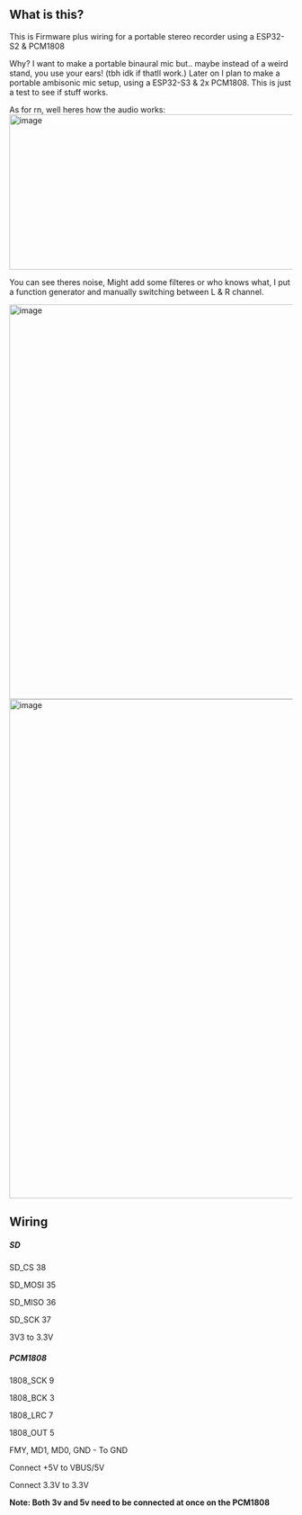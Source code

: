 ## What is this?
This is Firmware plus wiring for a portable stereo recorder using a ESP32-S2 & PCM1808

Why? I want to make a portable binaural mic but.. maybe instead of a weird stand, you use your ears! (tbh idk if thatll work.)
Later on I plan to make a portable ambisonic mic setup, using a ESP32-S3 & 2x PCM1808. This is just a test to see if stuff works.


As for rn, well heres how the audio works:
<img width="1527" height="276" alt="image" src="https://github.com/user-attachments/assets/af503a79-f880-4826-bc1b-e8100e658d07" />

You can see theres noise, Might add some filteres or who knows what, I put a function generator and manually switching between L & R channel.

<img width="1210" height="702" alt="image" src="https://github.com/user-attachments/assets/c59b78e5-7020-43ba-b3b4-d76143576335" />

<img width="727" height="888" alt="image" src="https://github.com/user-attachments/assets/0d57b3e8-a55b-4d62-a18a-8726e20a9990" />

## Wiring

##### SD

SD_CS 38

SD_MOSI 35

SD_MISO 36

SD_SCK 37

3V3 to 3.3V


##### PCM1808

1808_SCK 9

1808_BCK 3

1808_LRC 7

1808_OUT 5

FMY, MD1, MD0, GND - To GND

Connect +5V to VBUS/5V

Connect 3.3V to 3.3V

**Note: Both 3v and 5v need to be connected at once on the PCM1808**
